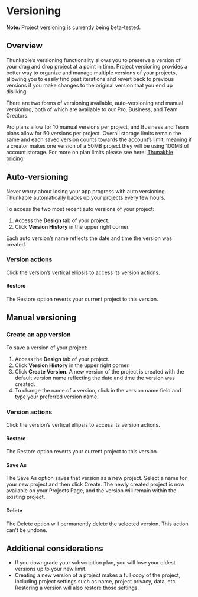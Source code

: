 # Versioning

**Note:** Project versioning is currently being beta-tested.&#x20;

## Overview&#x20;

Thunkable’s versioning functionality allows you to preserve a version of your drag and drop project at a point in time. Project versioning provides a better way to organize and manage multiple versions of your projects, allowing you to easily find past iterations and revert back to previous versions if you make changes to the original version that you end up disliking.

There are two forms of versioning available, auto-versioning and manual versioning, both of which are available to our Pro, Business, and Team Creators.&#x20;

Pro plans allow for 10 manual versions per project, and Business and Team plans allow for 50 versions per project. Overall storage limits remain the same and each saved version counts towards the account’s limit, meaning if a creator makes one version of a 50MB project they will be using 100MB of account storage. For more on plan limits please see here: [Thunakble pricing](https://thunkable.com/#/pricing).

## Auto-versioning

Never worry about losing your app progress with auto versioning. Thunkable automatically backs up your projects every few hours.

To access the two most recent auto versions of your project:&#x20;

1. Access the **Design** tab of your project.&#x20;
2. Click **Version History** in the upper right corner.

Each auto version’s name reflects the date and time the version was created.

### Version actions&#x20;

Click the version’s vertical ellipsis to access its version actions.

#### Restore&#x20;

The Restore option reverts your current project to this version.&#x20;

## Manual versioning

### Create an app version&#x20;

To save a version of your project:&#x20;

1. Access the **Design** tab of your project.&#x20;
2. Click **Version History** in the upper right corner.&#x20;
3. Click **Create Version**. A new version of the project is created with the default version name reflecting the date and time the version was created.&#x20;
4. To change the name of a version, click in the version name field and type your preferred version name.

### Version actions&#x20;

Click the version’s vertical ellipsis to access its version actions.

#### Restore&#x20;

The Restore option reverts your current project to this version.&#x20;

#### Save As&#x20;

The Save As option saves that version as a new project. Select a name for your new project and then click Create. The newly created project is now available on your Projects Page, and the version will remain within the existing project.

#### Delete

The Delete option will permanently delete the selected version. This action can’t be undone.

## Additional considerations&#x20;

* If you downgrade your subscription plan, you will lose your oldest versions up to your new limit.&#x20;
* Creating a new version of a project makes a full copy of the project, including project settings such as name, project privacy, data, etc. Restoring a version will also restore those settings.
